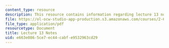 ```yaml
---
content_type: resource
description: This resource contains information regarding lecture 13 notes.
file: https://ol-ocw-studio-app-production.s3.amazonaws.com/courses/2-682-acoustical-oceanography-spring-2012/e663e0865ce7ec44cabfe9532963cd29_MIT2_682S12_lec13.pdf
file_type: application/pdf
resourcetype: Document
title: Lecture 13 Notes
uid: e663e086-5ce7-ec44-cabf-e9532963cd29
---
```


